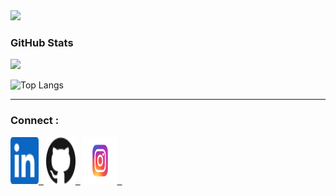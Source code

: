 <!-- ![Header image](https://raw.githubusercontent.com/Nipun-Das/Nipun-Das/main/images/Header_Image.png)
<hr> -->

<img src="https://raw.githubusercontent.com/Nipun-Das/Nipun-Das/main/images/Header_Image.png" width="900"/>

### <h3 align="left">GitHub Stats</h3>
<a href="">
  <img align="centre" src="https://github-readme-stats.vercel.app/api?username=Nipun-Das&count_private=true&include_all_commits=true&show_icons=true&title_color=007bff&text_color=e7e7e7&icon_color=007bff&bg_color=171c28" />
<a />
  
![Top Langs](https://github-readme-stats.vercel.app/api/top-langs/?username=Nipun-Das&layout=compact&title_color=007bff&text_color=e7e7e7&icon_color=007bff&bg_color=171c28)
 <hr>    
     
### Connect :
 <a href="https://www.linkedin.com/in/nipun-das-74628b206/"><img alt="GitHub" height="75" width="45" src="images/linkedinn.svg">&nbsp;&nbsp;</a>
 <a href="https://github.com/Nipun-Das"><img alt="GitHub" height="75" width="47" src="images/github.svg">&nbsp;&nbsp;</a>
 <a href="https://www.instagram.com/nipun.das_/"><img alt="GitHub" height="75" width="55" src="images/insta.svg">&nbsp;&nbsp;</a>



     
                      


